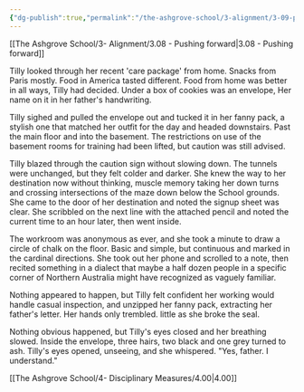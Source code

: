 ```yaml
---
{"dg-publish":true,"permalink":"/the-ashgrove-school/3-alignment/3-09-pieces-on-the-board/"}
---
```


[[The Ashgrove School/3- Alignment/3.08 - Pushing forward\|3.08 - Pushing forward]]

Tilly looked through her recent 'care package' from home. Snacks from Paris mostly. Food in America tasted different. Food from home was better in all ways, Tilly had decided. Under a box of cookies was an envelope, Her name on it in her father's handwriting. 

Tilly sighed and pulled the envelope out and tucked it in her fanny pack, a stylish one that matched her outfit for the day and headed downstairs. Past the main floor and into the basement. The restrictions on use of the basement rooms for training had been lifted, but caution was still advised. 

Tilly blazed through the caution sign without slowing down. The tunnels were unchanged, but they felt colder and darker. She knew the way to her destination now without thinking, muscle memory taking her down turns and crossing intersections of the maze down below the School grounds. She came to the door of her destination and noted the signup sheet was clear. She scribbled on the next line with the attached pencil and noted the current time to an hour later, then went inside.

The workroom was anonymous as ever, and she took a minute to draw a circle of chalk on the floor. Basic and simple, but continuous and marked in the cardinal directions. She took out her phone and scrolled to a note, then recited something in a dialect that maybe a half dozen people in a specific corner of Northern Australia might have recognized as vaguely familiar. 

Nothing appeared to happen, but Tilly felt confident her working would handle casual inspection, and unzipped her fanny pack, extracting her father's letter. Her hands only trembled. little as she broke the seal. 

Nothing obvious happened, but Tilly's eyes closed and her breathing slowed. Inside the envelope, three hairs, two black and one grey turned to ash. Tilly's eyes opened, unseeing, and she whispered. "Yes, father. I understand."

[[The Ashgrove School/4- Disciplinary Measures/4.00\|4.00]]
